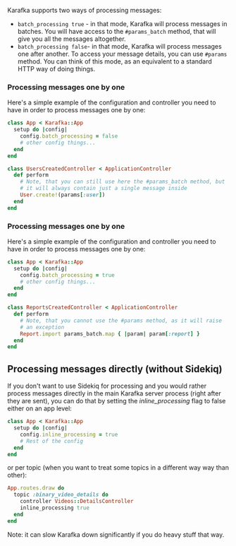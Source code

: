 Karafka supports two ways of processing messages:

* ```batch_processing true``` - in that mode, Karafka will process messages in batches. You will have access to the ```#params_batch``` method, that will give you all the messages altogether.
* ```batch_processing false```- in that mode, Karafka will process messages one after another. To access your message details, you can use ```#params``` method. You can think of this mode, as an equivalent to a standard HTTP way of doing things.

### Processing messages one by one

Here's a simple example of the configuration and controller you need to have in order to process messages one by one:

```ruby
class App < Karafka::App
  setup do |config|
    config.batch_processing = false
    # other config things...
  end
end

class UsersCreatedController < ApplicationController
  def perform
    # Note, that you can still use here the #params_batch method, but
    # it will always contain just a single message inside
    User.create!(params[:user])
  end
end
```

### Processing messages one by one

Here's a simple example of the configuration and controller you need to have in order to process messages one by one:

```ruby
class App < Karafka::App
  setup do |config|
    config.batch_processing = true
    # other config things...
  end
end

class ReportsCreatedController < ApplicationController
  def perform
    # Note, that you cannot use the #params method, as it will raise
    # an exception
    Report.import params_batch.map { |param| param[:report] }
  end
end
```

## Processing messages directly (without Sidekiq)

If you don't want to use Sidekiq for processing and you would rather process messages directly in the main Karafka server process (right after they are sent), you can do that by setting the *inline_processing* flag to false either on an app level:

```ruby
class App < Karafka::App
  setup do |config|
    config.inline_processing = true
    # Rest of the config
  end
end
```

or per topic (when you want to treat some topics in a different way way than other):

```ruby
App.routes.draw do
  topic :binary_video_details do
    controller Videos::DetailsController
    inline_processing true
  end
end
```

Note: it can slow Karafka down significantly if you do heavy stuff that way.